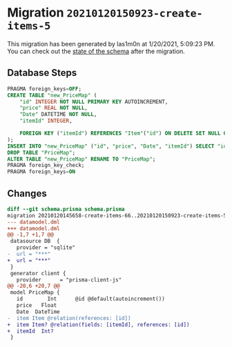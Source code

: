 # Migration `20210120150923-create-items-5`

This migration has been generated by las1m0n at 1/20/2021, 5:09:23 PM.
You can check out the [state of the schema](./schema.prisma) after the migration.

## Database Steps

```sql
PRAGMA foreign_keys=OFF;
CREATE TABLE "new_PriceMap" (
    "id" INTEGER NOT NULL PRIMARY KEY AUTOINCREMENT,
    "price" REAL NOT NULL,
    "Date" DATETIME NOT NULL,
    "itemId" INTEGER,

    FOREIGN KEY ("itemId") REFERENCES "Item"("id") ON DELETE SET NULL ON UPDATE CASCADE
);
INSERT INTO "new_PriceMap" ("id", "price", "Date", "itemId") SELECT "id", "price", "Date", "itemId" FROM "PriceMap";
DROP TABLE "PriceMap";
ALTER TABLE "new_PriceMap" RENAME TO "PriceMap";
PRAGMA foreign_key_check;
PRAGMA foreign_keys=ON
```

## Changes

```diff
diff --git schema.prisma schema.prisma
migration 20210120145658-create-items-66..20210120150923-create-items-5
--- datamodel.dml
+++ datamodel.dml
@@ -1,7 +1,7 @@
 datasource DB  {
   provider = "sqlite"
-  url = "***"
+  url = "***"
 }
 generator client {
   provider      = "prisma-client-js"
@@ -20,6 +20,7 @@
 model PriceMap {
   id        Int      @id @default(autoincrement())
   price   Float
   Date  DateTime
-  item Item @relation(references: [id])
+  item Item? @relation(fields: [itemId], references: [id])
+  itemId  Int?
 }
```


